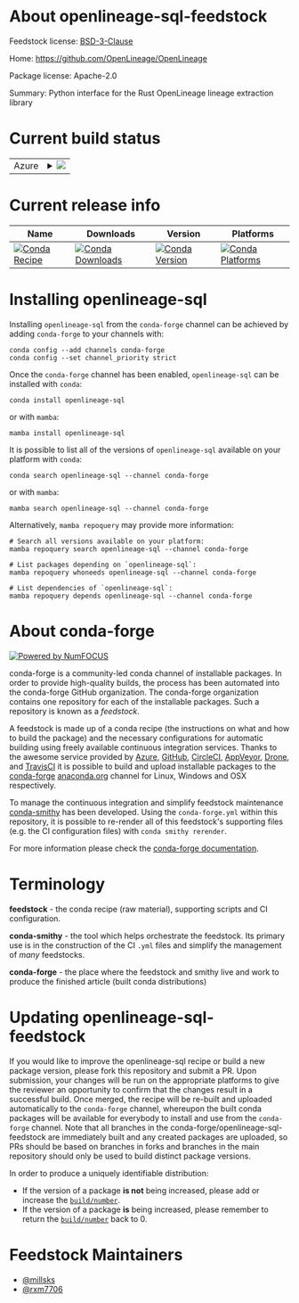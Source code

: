 About openlineage-sql-feedstock
===============================

Feedstock license: [BSD-3-Clause](https://github.com/conda-forge/openlineage-sql-feedstock/blob/main/LICENSE.txt)

Home: https://github.com/OpenLineage/OpenLineage

Package license: Apache-2.0

Summary: Python interface for the Rust OpenLineage lineage extraction library

Current build status
====================


<table>
    
  <tr>
    <td>Azure</td>
    <td>
      <details>
        <summary>
          <a href="https://dev.azure.com/conda-forge/feedstock-builds/_build/latest?definitionId=19888&branchName=main">
            <img src="https://dev.azure.com/conda-forge/feedstock-builds/_apis/build/status/openlineage-sql-feedstock?branchName=main">
          </a>
        </summary>
        <table>
          <thead><tr><th>Variant</th><th>Status</th></tr></thead>
          <tbody><tr>
              <td>linux_64_python3.10.____cpython</td>
              <td>
                <a href="https://dev.azure.com/conda-forge/feedstock-builds/_build/latest?definitionId=19888&branchName=main">
                  <img src="https://dev.azure.com/conda-forge/feedstock-builds/_apis/build/status/openlineage-sql-feedstock?branchName=main&jobName=linux&configuration=linux%20linux_64_python3.10.____cpython" alt="variant">
                </a>
              </td>
            </tr><tr>
              <td>linux_64_python3.11.____cpython</td>
              <td>
                <a href="https://dev.azure.com/conda-forge/feedstock-builds/_build/latest?definitionId=19888&branchName=main">
                  <img src="https://dev.azure.com/conda-forge/feedstock-builds/_apis/build/status/openlineage-sql-feedstock?branchName=main&jobName=linux&configuration=linux%20linux_64_python3.11.____cpython" alt="variant">
                </a>
              </td>
            </tr><tr>
              <td>linux_64_python3.12.____cpython</td>
              <td>
                <a href="https://dev.azure.com/conda-forge/feedstock-builds/_build/latest?definitionId=19888&branchName=main">
                  <img src="https://dev.azure.com/conda-forge/feedstock-builds/_apis/build/status/openlineage-sql-feedstock?branchName=main&jobName=linux&configuration=linux%20linux_64_python3.12.____cpython" alt="variant">
                </a>
              </td>
            </tr><tr>
              <td>linux_64_python3.13.____cp313</td>
              <td>
                <a href="https://dev.azure.com/conda-forge/feedstock-builds/_build/latest?definitionId=19888&branchName=main">
                  <img src="https://dev.azure.com/conda-forge/feedstock-builds/_apis/build/status/openlineage-sql-feedstock?branchName=main&jobName=linux&configuration=linux%20linux_64_python3.13.____cp313" alt="variant">
                </a>
              </td>
            </tr><tr>
              <td>osx_64_python3.10.____cpython</td>
              <td>
                <a href="https://dev.azure.com/conda-forge/feedstock-builds/_build/latest?definitionId=19888&branchName=main">
                  <img src="https://dev.azure.com/conda-forge/feedstock-builds/_apis/build/status/openlineage-sql-feedstock?branchName=main&jobName=osx&configuration=osx%20osx_64_python3.10.____cpython" alt="variant">
                </a>
              </td>
            </tr><tr>
              <td>osx_64_python3.11.____cpython</td>
              <td>
                <a href="https://dev.azure.com/conda-forge/feedstock-builds/_build/latest?definitionId=19888&branchName=main">
                  <img src="https://dev.azure.com/conda-forge/feedstock-builds/_apis/build/status/openlineage-sql-feedstock?branchName=main&jobName=osx&configuration=osx%20osx_64_python3.11.____cpython" alt="variant">
                </a>
              </td>
            </tr><tr>
              <td>osx_64_python3.12.____cpython</td>
              <td>
                <a href="https://dev.azure.com/conda-forge/feedstock-builds/_build/latest?definitionId=19888&branchName=main">
                  <img src="https://dev.azure.com/conda-forge/feedstock-builds/_apis/build/status/openlineage-sql-feedstock?branchName=main&jobName=osx&configuration=osx%20osx_64_python3.12.____cpython" alt="variant">
                </a>
              </td>
            </tr><tr>
              <td>osx_64_python3.13.____cp313</td>
              <td>
                <a href="https://dev.azure.com/conda-forge/feedstock-builds/_build/latest?definitionId=19888&branchName=main">
                  <img src="https://dev.azure.com/conda-forge/feedstock-builds/_apis/build/status/openlineage-sql-feedstock?branchName=main&jobName=osx&configuration=osx%20osx_64_python3.13.____cp313" alt="variant">
                </a>
              </td>
            </tr><tr>
              <td>win_64_python3.10.____cpython</td>
              <td>
                <a href="https://dev.azure.com/conda-forge/feedstock-builds/_build/latest?definitionId=19888&branchName=main">
                  <img src="https://dev.azure.com/conda-forge/feedstock-builds/_apis/build/status/openlineage-sql-feedstock?branchName=main&jobName=win&configuration=win%20win_64_python3.10.____cpython" alt="variant">
                </a>
              </td>
            </tr><tr>
              <td>win_64_python3.11.____cpython</td>
              <td>
                <a href="https://dev.azure.com/conda-forge/feedstock-builds/_build/latest?definitionId=19888&branchName=main">
                  <img src="https://dev.azure.com/conda-forge/feedstock-builds/_apis/build/status/openlineage-sql-feedstock?branchName=main&jobName=win&configuration=win%20win_64_python3.11.____cpython" alt="variant">
                </a>
              </td>
            </tr><tr>
              <td>win_64_python3.12.____cpython</td>
              <td>
                <a href="https://dev.azure.com/conda-forge/feedstock-builds/_build/latest?definitionId=19888&branchName=main">
                  <img src="https://dev.azure.com/conda-forge/feedstock-builds/_apis/build/status/openlineage-sql-feedstock?branchName=main&jobName=win&configuration=win%20win_64_python3.12.____cpython" alt="variant">
                </a>
              </td>
            </tr><tr>
              <td>win_64_python3.13.____cp313</td>
              <td>
                <a href="https://dev.azure.com/conda-forge/feedstock-builds/_build/latest?definitionId=19888&branchName=main">
                  <img src="https://dev.azure.com/conda-forge/feedstock-builds/_apis/build/status/openlineage-sql-feedstock?branchName=main&jobName=win&configuration=win%20win_64_python3.13.____cp313" alt="variant">
                </a>
              </td>
            </tr>
          </tbody>
        </table>
      </details>
    </td>
  </tr>
</table>

Current release info
====================

| Name | Downloads | Version | Platforms |
| --- | --- | --- | --- |
| [![Conda Recipe](https://img.shields.io/badge/recipe-openlineage--sql-green.svg)](https://anaconda.org/conda-forge/openlineage-sql) | [![Conda Downloads](https://img.shields.io/conda/dn/conda-forge/openlineage-sql.svg)](https://anaconda.org/conda-forge/openlineage-sql) | [![Conda Version](https://img.shields.io/conda/vn/conda-forge/openlineage-sql.svg)](https://anaconda.org/conda-forge/openlineage-sql) | [![Conda Platforms](https://img.shields.io/conda/pn/conda-forge/openlineage-sql.svg)](https://anaconda.org/conda-forge/openlineage-sql) |

Installing openlineage-sql
==========================

Installing `openlineage-sql` from the `conda-forge` channel can be achieved by adding `conda-forge` to your channels with:

```
conda config --add channels conda-forge
conda config --set channel_priority strict
```

Once the `conda-forge` channel has been enabled, `openlineage-sql` can be installed with `conda`:

```
conda install openlineage-sql
```

or with `mamba`:

```
mamba install openlineage-sql
```

It is possible to list all of the versions of `openlineage-sql` available on your platform with `conda`:

```
conda search openlineage-sql --channel conda-forge
```

or with `mamba`:

```
mamba search openlineage-sql --channel conda-forge
```

Alternatively, `mamba repoquery` may provide more information:

```
# Search all versions available on your platform:
mamba repoquery search openlineage-sql --channel conda-forge

# List packages depending on `openlineage-sql`:
mamba repoquery whoneeds openlineage-sql --channel conda-forge

# List dependencies of `openlineage-sql`:
mamba repoquery depends openlineage-sql --channel conda-forge
```


About conda-forge
=================

[![Powered by
NumFOCUS](https://img.shields.io/badge/powered%20by-NumFOCUS-orange.svg?style=flat&colorA=E1523D&colorB=007D8A)](https://numfocus.org)

conda-forge is a community-led conda channel of installable packages.
In order to provide high-quality builds, the process has been automated into the
conda-forge GitHub organization. The conda-forge organization contains one repository
for each of the installable packages. Such a repository is known as a *feedstock*.

A feedstock is made up of a conda recipe (the instructions on what and how to build
the package) and the necessary configurations for automatic building using freely
available continuous integration services. Thanks to the awesome service provided by
[Azure](https://azure.microsoft.com/en-us/services/devops/), [GitHub](https://github.com/),
[CircleCI](https://circleci.com/), [AppVeyor](https://www.appveyor.com/),
[Drone](https://cloud.drone.io/welcome), and [TravisCI](https://travis-ci.com/)
it is possible to build and upload installable packages to the
[conda-forge](https://anaconda.org/conda-forge) [anaconda.org](https://anaconda.org/)
channel for Linux, Windows and OSX respectively.

To manage the continuous integration and simplify feedstock maintenance
[conda-smithy](https://github.com/conda-forge/conda-smithy) has been developed.
Using the ``conda-forge.yml`` within this repository, it is possible to re-render all of
this feedstock's supporting files (e.g. the CI configuration files) with ``conda smithy rerender``.

For more information please check the [conda-forge documentation](https://conda-forge.org/docs/).

Terminology
===========

**feedstock** - the conda recipe (raw material), supporting scripts and CI configuration.

**conda-smithy** - the tool which helps orchestrate the feedstock.
                   Its primary use is in the construction of the CI ``.yml`` files
                   and simplify the management of *many* feedstocks.

**conda-forge** - the place where the feedstock and smithy live and work to
                  produce the finished article (built conda distributions)


Updating openlineage-sql-feedstock
==================================

If you would like to improve the openlineage-sql recipe or build a new
package version, please fork this repository and submit a PR. Upon submission,
your changes will be run on the appropriate platforms to give the reviewer an
opportunity to confirm that the changes result in a successful build. Once
merged, the recipe will be re-built and uploaded automatically to the
`conda-forge` channel, whereupon the built conda packages will be available for
everybody to install and use from the `conda-forge` channel.
Note that all branches in the conda-forge/openlineage-sql-feedstock are
immediately built and any created packages are uploaded, so PRs should be based
on branches in forks and branches in the main repository should only be used to
build distinct package versions.

In order to produce a uniquely identifiable distribution:
 * If the version of a package **is not** being increased, please add or increase
   the [``build/number``](https://docs.conda.io/projects/conda-build/en/latest/resources/define-metadata.html#build-number-and-string).
 * If the version of a package **is** being increased, please remember to return
   the [``build/number``](https://docs.conda.io/projects/conda-build/en/latest/resources/define-metadata.html#build-number-and-string)
   back to 0.

Feedstock Maintainers
=====================

* [@millsks](https://github.com/millsks/)
* [@rxm7706](https://github.com/rxm7706/)

